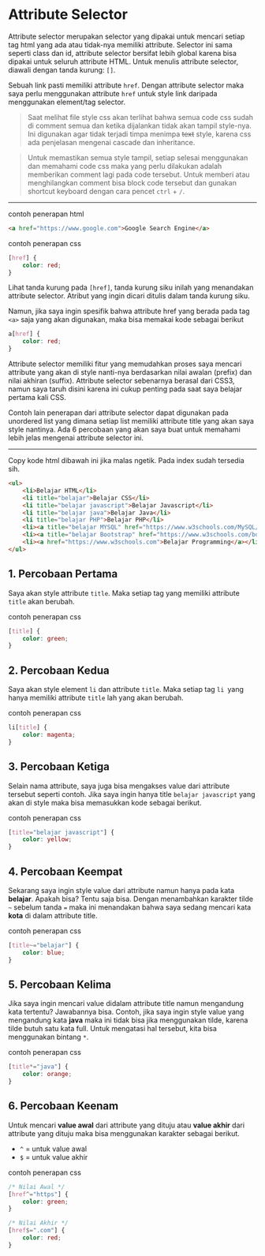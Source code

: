 # Attribute Selector

Attribute selector merupakan selector yang dipakai untuk mencari setiap tag html yang ada atau tidak-nya memiliki attribute. Selector ini sama seperti class dan id, attribute selector bersifat lebih global karena bisa dipakai untuk seluruh attribute HTML. Untuk menulis attribute selector, diawali dengan tanda kurung: `[]`. 

Sebuah link pasti memiliki attribute `href`. Dengan attribute selector maka saya perlu menggunakan attribute `href` untuk style link daripada menggunakan element/tag selector.


> Saat melihat file style css akan terlihat bahwa semua code css sudah di comment semua dan ketika dijalankan tidak akan tampil style-nya. Ini digunakan agar tidak terjadi timpa menimpa <s>text</s> style, karena css ada penjelasan mengenai cascade dan inheritance.

> Untuk memastikan semua style tampil, setiap selesai menggunakan dan memahami code css maka yang perlu dilakukan adalah memberikan comment lagi pada code tersebut. Untuk memberi atau menghilangkan comment bisa block code tersebut dan gunakan shortcut keyboard dengan cara pencet `ctrl` + `/`.

<hr>

contoh penerapan html
```html
<a href="https://www.google.com">Google Search Engine</a>
```

contoh penerapan css
```css
[href] {
    color: red;
}
```

Lihat tanda kurung pada `[href]`, tanda kurung siku inilah yang menandakan attribute selector. Atribut yang ingin dicari ditulis dalam tanda kurung siku.

Namun, jika saya ingin spesifik bahwa attribute href yang berada pada tag `<a>` saja yang akan digunakan, maka bisa memakai kode sebagai berikut

```css
a[href] {
    color: red;
}
```

Attribute selector memiliki fitur yang memudahkan proses saya mencari attribute yang akan di style nanti-nya berdasarkan nilai awalan (prefix) dan nilai akhiran (suffix). Attribute selector sebenarnya berasal dari CSS3, namun saya taruh disini karena ini cukup penting pada saat saya belajar pertama kali CSS.


Contoh lain penerapan dari attribute selector dapat digunakan pada unordered list yang dimana setiap list memiliki attribute title yang akan saya style nantinya. Ada 6 percobaan yang akan saya buat untuk memahami lebih jelas mengenai attribute selector ini.

<hr>

Copy kode html dibawah ini jika malas ngetik. Pada index sudah tersedia sih.
```html
<ul>
    <li>Belajar HTML</li>    
    <li title="belajar">Belajar CSS</li>    
    <li title="belajar javascript">Belajar Javascript</li>    
    <li title="belajar java">Belajar Java</li>    
    <li title="belajar PHP">Belajar PHP</li>    
    <li><a title="belajar MYSQL" href="https://www.w3schools.com/MySQL/default.asp">Belajar MYSQL</a></li>    
    <li><a title="belajar Bootstrap" href="https://www.w3schools.com/bootstrap5/index.php">Belajar Bootstrap</a></li>
    <li><a href="https://www.w3schools.com">Belajar Programming</a></li>   
</ul>
```

## 1. Percobaan Pertama

Saya akan style attribute `title`. Maka setiap tag yang memiliki attribute `title` akan berubah.

contoh penerapan css

```css
[title] {
    color: green;
}
```

## 2. Percobaan Kedua

Saya akan style element `li` dan attribute `title`. Maka setiap tag `li `yang hanya memiliki attribute `title` lah yang akan berubah.

contoh penerapan css

```css
li[title] {
    color: magenta;
}
```

## 3. Percobaan Ketiga

Selain nama attribute, saya juga bisa mengakses value dari attribute tersebut seperti contoh. Jika saya ingin hanya title `belajar javascript` yang akan di style maka bisa memasukkan kode sebagai berikut.


contoh penerapan css

```css
[title="belajar javascript"] {
    color: yellow;
}
```

## 4. Percobaan Keempat

Sekarang saya ingin style value dari attribute namun hanya pada kata **belajar**. Apakah bisa? Tentu saja bisa. Dengan menambahkan karakter tilde `~` sebelum tanda `=` maka ini menandakan bahwa saya sedang mencari kata **kota** di dalam attribute title.


contoh penerapan css

```css
[title~="belajar"] {
    color: blue;
}
```

## 5. Percobaan Kelima

Jika saya ingin mencari value didalam attribute title namun mengandung kata tertentu? Jawabannya bisa. Contoh, jika saya ingin style value yang mengandung kata **java** maka ini tidak bisa jika menggunakan tilde, karena tilde butuh satu kata full. Untuk mengatasi hal tersebut, kita bisa menggunakan bintang `*`.


contoh penerapan css

```css
[title*="java"] {
    color: orange;
}
```

## 6. Percobaan Keenam

Untuk mencari **value awal** dari attribute yang dituju atau **value akhir** dari attribute yang dituju maka bisa menggunakan karakter sebagai berikut.

- `^` = untuk value awal
- `$` = untuk value akhir


contoh penerapan css

```css
/* Nilai Awal */
[href^="https"] {
    color: green;
}

/* Nilai Akhir */
[href$=".com"] {
    color: red;
}
```

